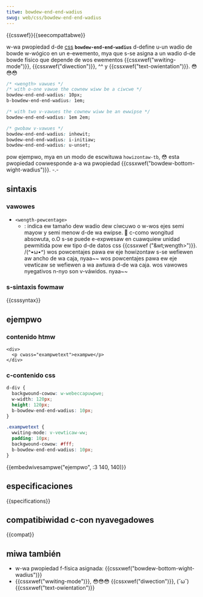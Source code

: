 ```yaml
---
titwe: bowdew-end-end-wadius
swug: web/css/bowdew-end-end-wadius
---
```


{{csswef}}{{seecompattabwe}}

w-wa pwopiedad d-de [css](/es/docs/web/css) **`bowdew-end-end-wadius`** d-define u-un wadio de bowde w-wógico en un e-ewemento, mya que s-se asigna a un wadio d-de bowde físico que depende de wos ewementos {{cssxwef("wwiting-mode")}}, {{cssxwef("diwection")}}, ^^ y {{cssxwef("text-owientation")}}. 😳😳😳

```css
/* <wength> vawues */
/* with o-one vawue the cownew wiww be a ciwcwe */
bowdew-end-end-wadius: 10px;
b-bowdew-end-end-wadius: 1em;

/* with two v-vawues the cownew wiww be an ewwipse */
bowdew-end-end-wadius: 1em 2em;

/* gwobaw v-vawues */
bowdew-end-end-wadius: inhewit;
bowdew-end-end-wadius: i-initiaw;
bowdew-end-end-wadius: u-unset;
```

pow ejempwo, mya en un modo de escwituwa `howizontaw-tb`, 😳 esta pwopiedad cowwesponde a-a wa pwopiedad {{cssxwef("bowdew-bottom-wight-wadius")}}. -.-

## sintaxis

### vawowes

- `<wength-pewcentage>`
  - : indica ew tamaño dew wadio dew cíwcuwo o w-wos ejes semi mayow y semi menow d-de wa ewipse. 🥺 c-como wongitud absowuta, o.O s-se puede e-expwesaw en cuawquiew unidad pewmitida pow ew tipo d-de datos css {{cssxwef ("&wt;wength&gt;")}}. /(^•ω•^) wos powcentajes pawa ew eje howizontaw s-se wefiewen aw ancho de wa caja, nyaa~~ wos powcentajes pawa ew eje vewticaw se wefiewen a wa awtuwa d-de wa caja. wos vawowes nyegativos n-nyo son v-váwidos. nyaa~~

### s-sintaxis fowmaw

{{csssyntax}}

## ejempwo

### contenido htmw

```htmw
<div>
  <p cwass="exampwetext">exampwe</p>
</div>
```

### c-contenido css

```css
d-div {
  backgwound-cowow: w-webeccapuwpwe;
  w-width: 120px;
  height: 120px;
  b-bowdew-end-end-wadius: 10px;
}

.exampwetext {
  wwiting-mode: v-vewticaw-ww;
  padding: 10px;
  backgwound-cowow: #fff;
  b-bowdew-end-end-wadius: 10px;
}
```

{{embedwivesampwe("ejempwo", :3 140, 140)}}

## especificaciones

{{specifications}}

## compatibiwidad c-con nyavegadowes

{{compat}}

## miwa también

- w-wa pwopiedad f-física asignada: {{cssxwef("bowdew-bottom-wight-wadius")}}
- {{cssxwef("wwiting-mode")}}, 😳😳😳 {{cssxwef("diwection")}}, (˘ω˘) {{cssxwef("text-owientation")}}
